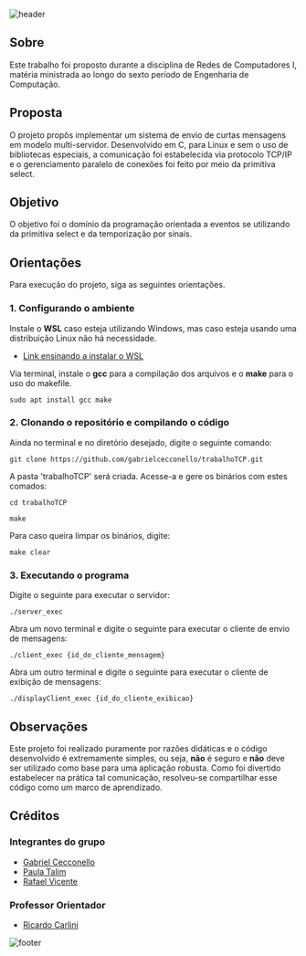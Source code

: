 ![header](https://capsule-render.vercel.app/api?type=waving&color=33006e&fontColor=ffffff&height=200&section=header&text=Projeto%20TCP&fontSize=45&animation=fadeIn&fontAlignY=38)
## Sobre

Este trabalho foi proposto durante a disciplina de Redes de Computadores I, matéria ministrada ao longo do sexto período de Engenharia de Computação.

## Proposta

O projeto propôs implementar um sistema de envio de curtas mensagens em modelo multi-servidor. Desenvolvido em C, para Linux e sem o uso de bibliotecas especiais, a comunicação foi estabelecida via protocolo TCP/IP e o gerenciamento paralelo de conexões foi feito por meio da primitiva select.

## Objetivo

O objetivo foi o domínio da programação orientada a eventos se utilizando da primitiva select e da temporização por sinais.

## Orientações

Para execução do projeto, siga as seguintes orientações.

### 1. Configurando o ambiente

Instale o **WSL** caso esteja utilizando Windows, mas caso esteja usando uma distribuição Linux não há necessidade.

- [Link ensinando a instalar o WSL](https://learn.microsoft.com/pt-br/windows/wsl/install)

Via terminal, instale o **gcc** para a compilação dos arquivos e o **make** para o uso do makefile.

```
sudo apt install gcc make
```
### 2. Clonando o repositório e compilando o código

Ainda no terminal e no diretório desejado, digite o seguinte comando:

```
git clone https://github.com/gabrielcecconello/trabalhoTCP.git
```

A pasta 'trabalhoTCP' será criada. Acesse-a e gere os binários com estes comados:

```
cd trabalhoTCP
```

```
make
```

Para caso queira limpar os binários, digite:

```
make clear
```
### 3. Executando o programa

Digite o seguinte para executar o servidor:

```
./server_exec
```

Abra um novo terminal e digite o seguinte para executar o cliente de envio de mensagens:

```
./client_exec {id_do_cliente_mensagem}
```

Abra um outro terminal e digite o seguinte para executar o cliente de exibição de mensagens:

```
./displayClient_exec {id_do_cliente_exibicao}
```
## Observações

Este projeto foi realizado puramente por razões didáticas e o código desenvolvido é extremamente simples, ou seja, **não** é seguro e **não** deve ser utilizado como base para uma aplicação robusta. Como foi divertido estabelecer na prática tal comunicação, resolveu-se compartilhar esse código como um marco de aprendizado. 

## Créditos

### Integrantes do grupo

- [Gabriel Cecconello](https://www.linkedin.com/in/gabriel-cecconello/)
- [Paula Talim](https://www.linkedin.com/in/paulatalim/)
- [Rafael Vicente](https://www.linkedin.com/in/rafael-vicente-8726a6204/)

### Professor Orientador

- [Ricardo Carlini](https://www.linkedin.com/in/carlinix/)

![footer](https://capsule-render.vercel.app/api?type=waving&color=33006e&height=200&section=footer&animation=fadeIn)
